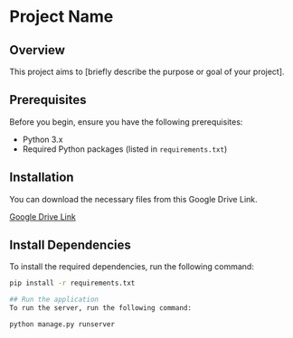# Project Name

## Overview
This project aims to [briefly describe the purpose or goal of your project].

## Prerequisites
Before you begin, ensure you have the following prerequisites:
- Python 3.x
- Required Python packages (listed in `requirements.txt`)

## Installation
You can download the necessary files from this Google Drive Link.

[Google Drive Link](https://drive.google.com/drive/folders/1vvXvlYrBWtJxfcqEK0a4BerMbsno3lcx?usp=sharing)


## Install Dependencies
To install the required dependencies, run the following command:

```bash
pip install -r requirements.txt

## Run the application
To run the server, run the following command:

python manage.py runserver

